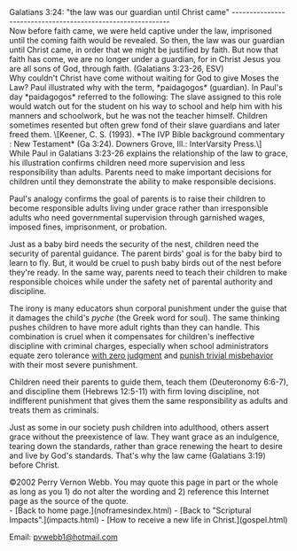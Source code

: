  <head> <title>(PVW) Galatians 3:24: "the law was our guardian until Christ came"</title> <meta content="IE=9" http-equiv="X-UA-Compatible"></meta> <link href="css/page_style.css" rel="stylesheet" type="text/css"></link> </head><body><div class="page_style">Galatians 3:24: "the law was our guardian until Christ came"
------------------------------------------------------------

<div class="p">Now before faith came, we were held captive under the law, imprisoned until the coming faith would be revealed. So then, the law was our guardian until Christ came, in order that we might be justified by faith. But now that faith has come, we are no longer under a guardian, for in Christ Jesus you are all sons of God, through faith. (Galatians 3:23-26, ESV)

</div><div class="p">Why couldn't Christ have come without waiting for God to give Moses the Law? Paul illustrated why with the term, *paidagogos* (guardian). In Paul's day *paidagogos* referred to the following: The slave assigned to this role would watch out for the student on his way to school and help him with his manners and schoolwork, but he was not the teacher himself. Children sometimes resented but often grew fond of their slave guardians and later freed them.
 \[Keener, C. S. (1993). *The IVP Bible background commentary : New Testament* (Ga 3:24). Downers Grove, Ill.: InterVarsity Press.\]

</div>While Paul in Galatians 3:23-26 explains the relationship of the law to grace, his illustration confirms children need more supervision and less responsibility than adults. Parents need to make important decisions for children until they demonstrate the ability to make responsible decisions.

Paul's analogy confirms the goal of parents is to raise their children to become responsible adults living under grace rather than irresponsible adults who need governmental supervision through garnished wages, imposed fines, imprisonment, or probation.

Just as a baby bird needs the security of the nest, children need the security of parental guidance. The parent birds' goal is for the baby bird to learn to fly. But, it would be cruel to push baby birds out of the nest before they're ready. In the same way, parents need to teach their children to make responsible choices while under the safety net of parental authority and discipline.

The irony is many educators shun corporal punishment under the guise that it damages the child's *pyche* (the Greek word for soul). The same thinking pushes children to have more adult rights than they can handle. This combination is cruel when it compensates for children's ineffective discipline with criminal charges, especially when school administrators equate zero tolerance [with zero judgment](http://web.archive.org/web/20011206105454/http://www.family.org/cforum/fnif/news/A0018726.html) and [punish trivial misbehavior](http://web.archive.org/web/20041222053800/http://headlines.agapepress.org/archive/5/172001h.asp) with their most severe punishment.

Children need their parents to guide them, teach them (Deuteronomy 6:6-7), and discipline them (Hebrews 12:5-11) with firm loving discipline, not indifferent punishment that gives them the same responsibility as adults and treats them as criminals.

Just as some in our society push children into adulthood, others assert grace without the preexistence of law. They want grace as an indulgence, tearing down the standards, rather than grace renewing the heart to desire and live by God's standards. That's why the law came (Galatians 3:19) before Christ.

<div class="copy">©2002 Perry Vernon Webb. You may quote this page in part or the whole as long as you
 1) do not alter the wording and
 2) reference this Internet page as the source of the quote.</div> </div>- [Back to home page.](noframesindex.html)
- [Back to "Scriptural Impacts".](impacts.html)
- [How to receive a new life in Christ.](gospel.html)

Email: [pvwebb1@hotmail.com](mailto:pvwebb1@hotmail.com)

